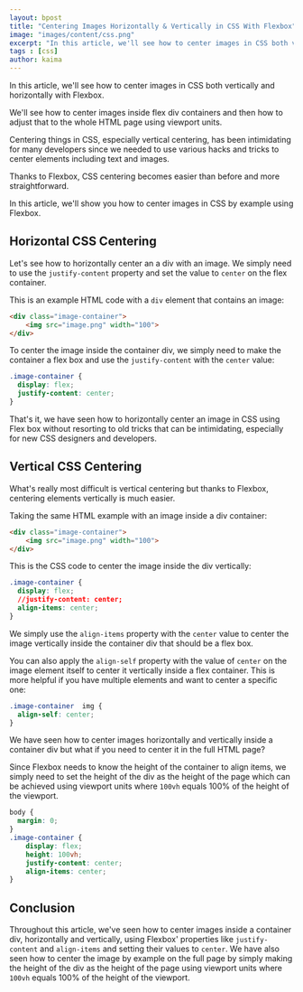 ```yaml
---
layout: bpost
title: "Centering Images Horizontally & Vertically in CSS With Flexbox"
image: "images/content/css.png"
excerpt: "In this article, we'll see how to center images in CSS both vertically and horizontally with Flexbox. We'll see how to center images inside flex div containers and then how to adjust that to the whole HTML page using viewport units" 
tags : [css]
author: kaima 
---
```


In this article, we'll see how to center images in CSS both vertically and horizontally with Flexbox.

We'll see how to center images inside flex div containers and then how to adjust that to the whole HTML page using viewport units.
 
Centering things in CSS, especially vertical centering, has been intimidating for many developers since we needed to use various hacks and tricks to center elements including text and images.

Thanks to Flexbox, CSS centering becomes easier than before and more straightforward.  

In this article, we'll show you how to center images in CSS by example using Flexbox.

## Horizontal CSS Centering

Let's see how to horizontally center an a div with an image.  We simply need to use the `justify-content` property and set the value to `center` on the flex container.

This is an example HTML code with a `div` element that contains an image:

```html
<div class="image-container">
    <img src="image.png" width="100">
</div>
```

To center the image inside the container div, we simply need to make the container a flex box and use the `justify-content` with the `center` value:

```css
.image-container {
  display: flex;
  justify-content: center;
}
```

That's it, we have seen how to horizontally center an image in CSS using Flex box without resorting to old tricks that can be intimidating, especially for new CSS designers and developers.

## Vertical CSS Centering

What's really most difficult is vertical centering but thanks to Flexbox, centering elements vertically is much easier. 

Taking the same HTML example with an image inside a div container:

```html
<div class="image-container">
    <img src="image.png" width="100">
</div>
```

This is the CSS code to center the image inside the div vertically:

```css
.image-container {
  display: flex;
  //justify-content: center;
  align-items: center;
}
```

We simply use the `align-items` property with the `center` value to center the image vertically inside the container div that should be a flex box.


You can also apply the `align-self` property with the value of `center` on the image element itself to center it vertically inside a flex container. This is more helpful if you have multiple elements and want to center a specific one:

```css
.image-container  img {
  align-self: center;
}
```

We have seen how to center images horizontally and vertically inside a container div but what if you need to center it in the full HTML page?

Since Flexbox needs to know the height of the container to align items, we simply need to set the height of the div as the height of the page which can be achieved using viewport units where `100vh` equals 100% of the height of the viewport.

```css
body {
  margin: 0;
}
.image-container {
    display: flex;
    height: 100vh;
    justify-content: center;
    align-items: center;
}
```

## Conclusion

Throughout this article, we've seen how to center images inside a container div, horizontally and vertically, using Flexbox' properties like `justify-content` and `align-items` and setting their values to `center`. We have also seen how to center the image by example on the full page by simply making the height of the div as the height of the page using viewport units where `100vh` equals 100% of the height of the viewport.